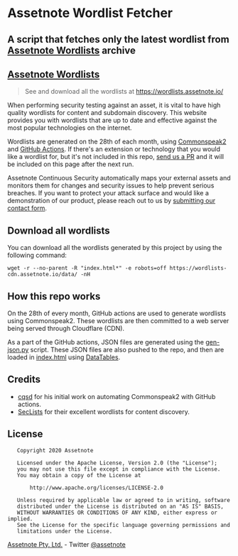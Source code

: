 # Assetnote Wordlist Fetcher

## A script that fetches only the latest wordlist from [Assetnote Wordlists](https://wordlists.assetnote.io) archive


[Assetnote Wordlists](https://wordlists.assetnote.io)
--------------------

> See and download all the wordlists at https://wordlists.assetnote.io/

When performing security testing against an asset, it is vital to have high quality wordlists for content and subdomain discovery. This website provides you with wordlists that are up to date and effective against the most popular technologies on the internet.

Wordlists are generated on the 28th of each month, using [Commonspeak2](https://github.com/assetnote/commonspeak2/) and [GitHub Actions](https://github.com/assetnote/wordlists/actions). If there's an extension or technology that you would like a wordlist for, but it's not included in this repo, [send us a PR](https://github.com/assetnote/wordlists/blob/master/.github/workflows/wordlists.yml) and it will be included on this page after the next run.

Assetnote Continuous Security automatically maps your external assets and monitors them for changes and security issues to help prevent serious breaches. If you want to protect your attack surface and would like a demonstration of our product, please reach out to us by [submitting our contact form](https://assetnote.io/#signup).

Download all wordlists
----------------------

You can download all the wordlists generated by this project by using the following command:

```
wget -r --no-parent -R "index.html*" -e robots=off https://wordlists-cdn.assetnote.io/data/ -nH
```

How this repo works
-------------------

On the 28th of every month, GitHub actions are used to generate wordlists using Commonspeak2. These wordlists are then committed to a web server being served through Cloudflare (CDN).

As a part of the GitHub actions, JSON files are generated using the [gen-json.py](https://github.com/assetnote/wordlists/blob/master/gen-json.py) script. These JSON files are also pushed to the repo, and then are loaded in [index.html](https://github.com/assetnote/wordlists/blob/master/index.html) using [DataTables](https://datatables.net/).

Credits
-------

- [cqsd](https://github.com/cqsd/daily-commonspeak2) for his initial work on automating Commonspeak2 with GitHub actions.
- [SecLists](https://github.com/danielmiessler/SecLists/tree/master/Discovery/Web-Content) for their excellent wordlists for content discovery.

License
-------

```
   Copyright 2020 Assetnote

   Licensed under the Apache License, Version 2.0 (the "License");
   you may not use this file except in compliance with the License.
   You may obtain a copy of the License at

       http://www.apache.org/licenses/LICENSE-2.0

   Unless required by applicable law or agreed to in writing, software
   distributed under the License is distributed on an "AS IS" BASIS,
   WITHOUT WARRANTIES OR CONDITIONS OF ANY KIND, either express or implied.
   See the License for the specific language governing permissions and
   limitations under the License.
```

[Assetnote Pty. Ltd.](https://assetnote.io/) - Twitter [@assetnote](https://twitter.com/assetnote)